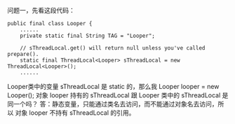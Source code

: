 问题一，先看这段代码：
```
public final class Looper {
    ......
    private static final String TAG = "Looper";

    // sThreadLocal.get() will return null unless you've called prepare().
    static final ThreadLocal<Looper> sThreadLocal = new ThreadLocal<Looper>();
    ......
```
Looper类中的变量 sThreadLocal 是 static 的，那么我 Looper looper = new Looper();
对象 looper 持有的 sThreadLocal 跟 Looper 类中的 sThreadLocal 是同一个吗？
答：静态变量，只能通过类名去访问，而不能通过对象名去访问，所以 对象 looper 不持有 sThreadLocal 的引用。